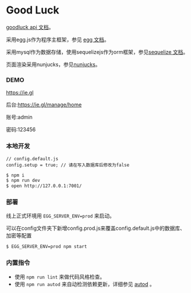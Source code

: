 # Good Luck

[goodluck api 文档][goodluck_api]。

采用egg.js作为程序主框架，参见 [egg 文档][egg]。  

采用mysql作为数据存储，使用sequelizejs作为orm框架，参见[sequelize 文档][sequelize]。  

页面渲染采用nunjucks，参见[nunjucks][nunjucks]。 

### DEMO

https://ie.gl

后台:https://ie.gl/manage/home

账号:admin

密码:123456

### 本地开发

```
// config.default.js
config.setup = true; // 请在写入数据库后修改为false
```

```bash
$ npm i
$ npm run dev
$ open http://127.0.0.1:7001/
```

### 部署

线上正式环境用 `EGG_SERVER_ENV=prod` 来启动。

可以在config文件夹下新增config.prod.js来覆盖config.default.js中的数据库、加密等配置

```bash
$ EGG_SERVER_ENV=prod npm start
```

### 内置指令

- 使用 `npm run lint` 来做代码风格检查。
- 使用 `npm run autod` 来自动检测依赖更新，详细参见 [autod](https://www.npmjs.com/package/autod) 。


[egg]: https://eggjs.org
[Sequelize]:http://docs.sequelizejs.com
[nunjucks]:http://mozilla.github.io/nunjucks/api.html
[goodluck_api]: /api.md
